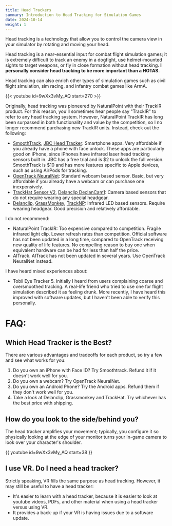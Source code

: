 ```yaml
---
title: Head Trackers
summary: Introduction to Head Tracking for Simulation Games
date: 2024-10-14
weight: 1
---
```

Head tracking is a technology that allow you to control the camera view in your simulator by rotating and moving your head.

Head tracking is a near-essential input for combat flight simulation games; it is extremely difficult to track an enemy in a dogfight, use helmet-mounted sights to target weapons, or fly in close formation without head tracking. **I personally consider head tracking to be more important than a HOTAS.**

Head tracking can also enrich other types of simulation games such as civil flight simulation, sim racing, and infantry combat games like ArmA.

{{< youtube id=9wXx3vMy_AQ start=270 >}}

Originally, head tracking was pioneered by NaturalPoint with their TrackIR product. For this reason, you'll sometimes hear people say "TrackIR" to refer to any head tracking system. However, NaturalPoint TrackIR has long been surpassed in both functionality and value by the competition, so I no longer recommend purchasing new TrackIR units. Instead, check out the following:

- [SmoothTrack](https://smoothtrack.app/), [JBC Head Tracker](https://jbcconsulting448679429.wordpress.com/): Smartphone apps. Very affordable if you already have a phone with face unlock. These apps are particularly good on iPhone, since iPhones have infrared laser head tracking sensors built in. JBC has a free trial and is $2 to unlock the full version. SmoothTrack is $10 and has more features specific to Apple devices, such as using AirPods for tracking.
- [OpenTrack NeuralNet](https://github.com/opentrack/opentrack/wiki/AI-Face-Tracking): Standard webcam based sensor. Basic, but very affordable if you already have a webcam or can purchase one inexpensively.
- [TrackHat Sensor V2](https://www.trackhat.org/sensorv2), [Delanclip DeclanCam1](https://delanclip.com/product/delancam1/): Camera based sensors that do not require wearing any special headgear.
- [Delanclip](https://delanengineering.com/), [GrassMonkey](https://grassmonkeysimulations.com/), [TrackNP](https://www.aliexpress.com/w/wholesale-tracknp.html): Infrared LED based sensors. Require wearing headgear. Good precision and relatively affordable.

I do not recommend:

- NaturalPoint TrackIR: Too expensive compared to competition. Fragile infrared light clip. Lower refresh rates than competition. Official software has not been updated in a long time, compared to OpenTrack receiving new quality of life features. No compelling reason to buy one when equivalent hardware can be had for less than half the price.
- AITrack. AITrack has not been updated in several years. Use OpenTrack NeuralNet instead.

I have heard mixed experiences about:

- Tobii Eye Tracker 5. Initially I heard from users complaining coarse and oversmoothed tracking. A real-life friend who tried to use one for flight simulation described it as feeling drunk. More recently, I have heard this improved with software updates, but I haven't been able to verify this personally.

# FAQ:

## Which Head Tracker is the Best?

There are various advantages and tradeoffs for each product, so try a few and see what works for you:

1. Do you own an iPhone with Face ID? Try Smoothtrack. Refund it if it doesn't work well for you.
1. Do you own a webcam? Try OpenTrack NeuralNet.
1. Do you own an Android Phone? Try the Android apps. Refund them if they don't work well for you.
1. Take a look at Delanclip, Grassmonkey and TrackHat. Try whichever has the best price with shipping.

## How do you look to the side/behind you?

The head tracker amplifies your movement; typically, you configure it so physically looking at the edge of your monitor turns your in-game camera to look over your character's shoulder.

{{ youtube id=9wXx3vMy_AQ start=38 }}

## I use VR. Do I need a head tracker?

Strictly speaking, VR fills the same purpose as head tracking. However, it may still be useful to have a head tracker:

- It's easier to learn with a head tracker, because it is easier to look at youtube videos, PDFs, and other material when using a head tracker versus using VR.
- It provides a back-up if your VR is having issues due to a software update.
